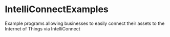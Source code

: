 # IntelliConnectExamples
Example programs allowing businesses to easily connect their assets to the Internet of Things via IntelliConnect
